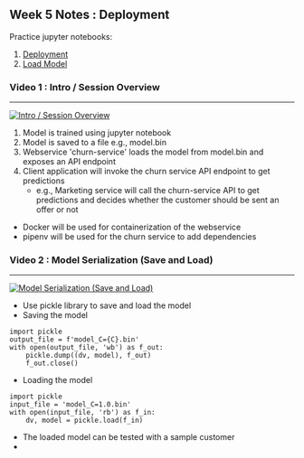 ## Week 5 Notes : Deployment
Practice jupyter notebooks: 
   1. [Deployment](week5-deployment.ipynb)
   2. [Load Model](week5-load-model.ipynb)


### Video 1 :  Intro / Session Overview 

----

[![Intro / Session Overview ](https://img.youtube.com/vi/agIFak9A3m8/0.jpg)](https://www.youtube.com/watch?v=agIFak9A3m8&list=PL3MmuxUbc_hIhxl5Ji8t4O6lPAOpHaCLR&index=51)

1. Model is trained using jupyter notebook
2. Model is saved to a file e.g., model.bin
3. Webservice 'churn-service' loads the model from model.bin and exposes an API endpoint
4. Client application will invoke the churn service API endpoint to get predictions
   - e.g., Marketing service will call the churn-service API to get predictions and decides whether the customer should be sent an offer or not

- Docker will be used for containerization of the webservice
- pipenv will be used for the churn service to add dependencies

### Video 2 :  Model Serialization (Save and Load)

----

[![Model Serialization (Save and Load)](https://img.youtube.com/vi/EJpqZ7OlwFU/0.jpg)](https://www.youtube.com/watch?v=EJpqZ7OlwFU&list=PL3MmuxUbc_hIhxl5Ji8t4O6lPAOpHaCLR&index=52)

- Use pickle library to save and load the model
- Saving the model
```
import pickle
output_file = f'model_C={C}.bin'
with open(output_file, 'wb') as f_out:
    pickle.dump((dv, model), f_out)
    f_out.close()
```

- Loading the model
```
import pickle
input_file = 'model_C=1.0.bin'
with open(input_file, 'rb') as f_in: 
    dv, model = pickle.load(f_in)
```
- The loaded model can be tested with a sample customer
- 
